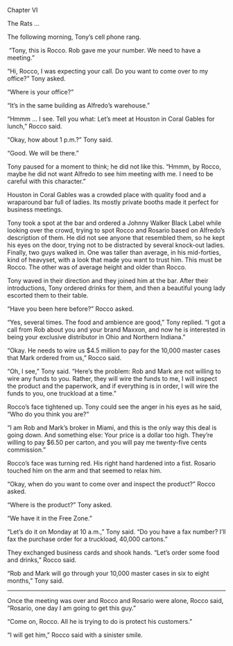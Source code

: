 Chapter VI

The Rats …

The following morning, Tony’s cell phone rang.

 “Tony, this is Rocco. Rob gave me your number. We need to have a meeting.”

“Hi, Rocco, I was expecting your call. Do you want to come over to my office?” Tony asked.

“Where is your office?”

“It’s in the same building as Alfredo’s warehouse.”

“Hmmm … I see. Tell you what: Let’s meet at Houston in Coral Gables for lunch,” Rocco said.

“Okay, how about 1 p.m.?” Tony said.

“Good. We will be there.”

Tony paused for a moment to think; he did not like this. “Hmmm, by Rocco, maybe he did not want Alfredo to see him meeting with me. I need to be careful with this character.”

Houston in Coral Gables was a crowded place with quality food and a wraparound bar full of ladies. Its mostly private booths made it perfect for business meetings.

Tony took a spot at the bar and ordered a Johnny Walker Black Label while looking over the crowd, trying to spot Rocco and Rosario based on Alfredo’s description of them. He did not see anyone that resembled them, so he kept his eyes on the door, trying not to be distracted by several knock-out ladies. Finally, two guys walked in. One was taller than average, in his mid-forties, kind of heavyset, with a look that made you want to trust him. This must be Rocco. The other was of average height and older than Rocco.

Tony waved in their direction and they joined him at the bar. After their introductions, Tony ordered drinks for them, and then a beautiful young lady escorted them to their table.

“Have you been here before?” Rocco asked.

“Yes, several times. The food and ambience are good,” Tony replied. “I got a call from Rob about you and your brand Maxxon, and now he is interested in being your exclusive distributor in Ohio and Northern Indiana.”

“Okay. He needs to wire us $4.5 million to pay for the 10,000 master cases that Mark ordered from us,” Rocco said.

“Oh, I see,” Tony said. “Here’s the problem: Rob and Mark are not willing to wire any funds to you. Rather, they will wire the funds to me, I will inspect the product and the paperwork, and if everything is in order, I will wire the funds to you, one truckload at a time.”

Rocco’s face tightened up. Tony could see the anger in his eyes as he said, “Who do you think you are?”

“I am Rob and Mark’s broker in Miami, and this is the only way this deal is going down. And something else: Your price is a dollar too high. They’re willing to pay $6.50 per carton, and you will pay me twenty-five cents commission.”

Rocco’s face was turning red. His right hand hardened into a fist. Rosario touched him on the arm and that seemed to relax him.

“Okay, when do you want to come over and inspect the product?” Rocco asked.

“Where is the product?” Tony asked.

“We have it in the Free Zone.”

“Let’s do it on Monday at 10 a.m.,” Tony said. “Do you have a fax number? I’ll fax the purchase order for a truckload, 40,000 cartons.”

They exchanged business cards and shook hands. “Let’s order some food and drinks,” Rocco said.

“Rob and Mark will go through your 10,000 master cases in six to eight months,” Tony said.

************

Once the meeting was over and Rocco and Rosario were alone, Rocco said, “Rosario, one day I am going to get this guy.”

“Come on, Rocco. All he is trying to do is protect his customers.”

“I will get him,” Rocco said with a sinister smile.

  